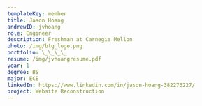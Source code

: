 ```yaml
---
templateKey: member
title: Jason Hoang
andrewID: jvhoang
role: Engineer
description: Freshman at Carnegie Mellon
photo: /img/btg_logo.png
portfolio: \_\_\_\_
resume: /img/jvhoangresume.pdf
year: 1
degree: BS
major: ECE
linkedIn: https://www.linkedin.com/in/jason-hoang-382276227/
project: Website Reconstruction
---
```


